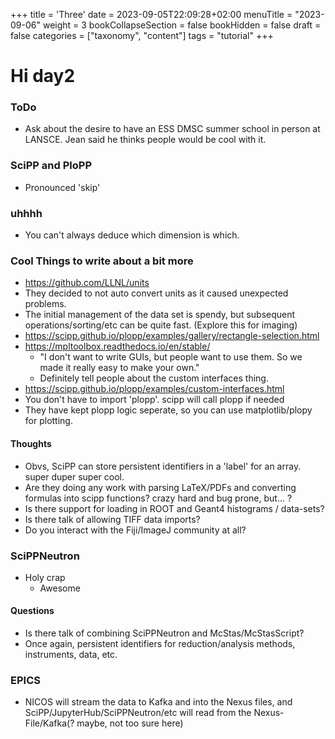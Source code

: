 +++
title = 'Three'
date = 2023-09-05T22:09:28+02:00
menuTitle = "2023-09-06"
weight = 3
bookCollapseSection = false
bookHidden = false
draft = false
categories = ["taxonomy", "content"]
tags = "tutorial"
+++

# Hi day2

### ToDo
- Ask about the desire to have an ESS DMSC summer school in person at LANSCE. Jean said he thinks people would be cool with it.

### SciPP and PloPP
- Pronounced 'skip'

### uhhhh
- You can't always deduce which dimension is which.

### Cool Things to write about a bit more
- https://github.com/LLNL/units
- They decided to not auto convert units as it caused unexpected problems.
- The initial management of the data set is spendy, but subsequent operations/sorting/etc can be quite fast. (Explore this for imaging)
- https://scipp.github.io/plopp/examples/gallery/rectangle-selection.html
- https://mpltoolbox.readthedocs.io/en/stable/
  - "I don't want to write GUIs, but people want to use them. So we made it really easy to make your own."
  - Definitely tell people about the custom interfaces thing.
- https://scipp.github.io/plopp/examples/custom-interfaces.html
- You don't have to import 'plopp'. scipp will call plopp if needed
- They have kept plopp logic seperate, so you can use matplotlib/plopy for plotting.

#### Thoughts
- Obvs, SciPP can store persistent identifiers in a 'label' for an array. super duper super cool.
- Are they doing any work with parsing LaTeX/PDFs and converting formulas into scipp functions? crazy hard and bug prone, but... ?
- Is there support for loading in ROOT and Geant4 histograms / data-sets?
- Is there talk of allowing TIFF data imports?
- Do you interact with the Fiji/ImageJ community at all?


### SciPPNeutron
- Holy crap
  - Awesome

#### Questions
- Is there talk of combining SciPPNeutron and McStas/McStasScript?
- Once again, persistent identifiers for reduction/analysis methods, instruments, data, etc.


### EPICS
- NICOS will stream the data to Kafka and into the Nexus files, and SciPP/JupyterHub/SciPPNeutron/etc will read from the Nexus-File/Kafka(? maybe, not too sure here)